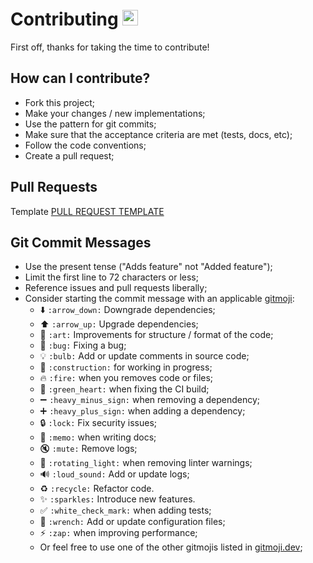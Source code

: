# Contributing <img src="https://avatars.githubusercontent.com/u/115114649?s=400&u=7a327b1aaf9190fe648d5f834b87a16a8b13ae89&v=4" alt="The Noobs" style="width:25px;height:25px;">

First off, thanks for taking the time to contribute!

## How can I contribute?

- Fork this project;
- Make your changes / new implementations;
- Use the pattern for git commits;
- Make sure that the acceptance criteria are met (tests, docs, etc);
- Follow the code conventions;
- Create a pull request;

## Pull Requests

Template [PULL REQUEST TEMPLATE](PULL_REQUEST_TEMPLATE.md)

## Git Commit Messages

- Use the present tense ("Adds feature" not "Added feature");
- Limit the first line to 72 characters or less;
- Reference issues and pull requests liberally;
- Consider starting the commit message with an applicable [gitmoji](https://gitmoji.dev):
  - :arrow_down: `:arrow_down:` Downgrade dependencies;
  - :arrow_up: `:arrow_up:` Upgrade dependencies;
  - :art: `:art:` Improvements for structure / format of the code;
  - :bug: `:bug:` Fixing a bug;
  - :bulb: `:bulb:` Add or update comments in source code;
  - :construction: `:construction:` for working in progress;
  - :fire: `:fire:` when you removes code or files;
  - :green_heart: `:green_heart:` when fixing the CI build;
  - :heavy_minus_sign: `:heavy_minus_sign:` when removing a dependency;
  - :heavy_plus_sign: `:heavy_plus_sign:` when adding a dependency;
  - :lock: `:lock:` Fix security issues;
  - :memo: `:memo:` when writing docs;
  - :mute: `:mute:` Remove logs;
  - :rotating_light: `:rotating_light:` when removing linter warnings;
  - :loud_sound: `:loud_sound:` Add or update logs;
  - :recycle: `:recycle:` Refactor code.
  - :sparkles: `:sparkles:` Introduce new features.
  - :white_check_mark: `:white_check_mark:` when adding tests;
  - :wrench: `:wrench:` Add or update configuration files;
  - :zap: `:zap:` when improving performance;
  - Or feel free to use one of the other gitmojis listed in [gitmoji.dev](https://gitmoji.dev/);
